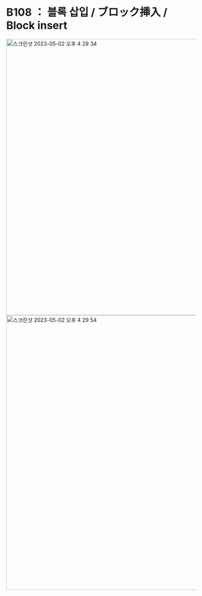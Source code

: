 # B108 ： 블록 삽입 / ブロック挿入 / Block insert

<img width="735" alt="스크린샷 2023-05-02 오후 4 29 34" src="https://user-images.githubusercontent.com/130284501/235606236-ef68beb5-bde2-4ba2-a484-9c324875b792.png">
<img width="731" alt="스크린샷 2023-05-02 오후 4 29 54" src="https://user-images.githubusercontent.com/130284501/235606246-59a1d354-f989-4940-ada7-d4ffb96b606b.png">
